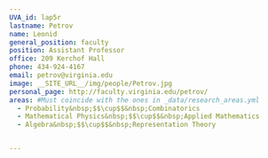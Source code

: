 ```yaml
---
UVA_id: lap5r
lastname: Petrov
name: Leonid
general_position: faculty
position: Assistant Professor
office: 209 Kerchof Hall
phone: 434-924-4167
email: petrov@virginia.edu
image: __SITE_URL__/img/people/Petrov.jpg
personal_page: http://faculty.virginia.edu/petrov/
areas: #Must coincide with the ones in _data/research_areas.yml
  - Probability&nbsp;$$\cup$$&nbsp;Combinatorics
  - Mathematical Physics&nbsp;$$\cup$$&nbsp;Applied Mathematics
  - Algebra&nbsp;$$\cup$$&nbsp;Representation Theory


---
```


<!-- ignore this outdated info for now -->

<!--
* Asymptotics of Random Lozenge Tilings via Gelfand-Tsetlin Schemes (2012), [arXiv:1202.3901 [math.PR]](http://arxiv.org/abs/1202.3901).
* (with Ivan Corwin) Stochastic higher spin vertex models on the line (2015). -->
